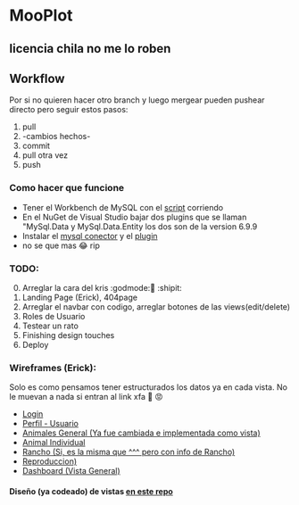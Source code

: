 # MooPlot
## licencia chila no me lo roben

## Workflow
Por si no quieren hacer otro branch y luego mergear pueden pushear directo pero seguir estos pasos:

1. pull
2. -cambios hechos-
3. commit
4. pull otra vez
5. push

### Como hacer que funcione
* Tener el Workbench de MySQL con el [script](https://drive.google.com/open?id=0Bw80-jlEhlkiMUpDb3NucEt0c2s) corriendo
* En el NuGet de Visual Studio bajar dos plugins que se llaman "MySql.Data y MySql.Data.Entity los dos son de la version 6.9.9
* Instalar el [mysql conector](http://cdn.mysql.com//Downloads/Connector-Net/mysql-connector-net-6.9.9.msi) y el [plugin](https://cdn.mysql.com/Downloads/MySQLInstaller/mysql-visualstudio-plugin-1.1.1.msi)
* no se que mas :joy: rip

### TODO:
0. Arreglar la cara del kris :godmode::mouse2: :shipit:
1. Landing Page (Erick), 404page
2. Arreglar el navbar con codigo, arreglar botones de las views(edit/delete)
3. Roles de Usuario
5. Testear un rato
6. Finishing design touches
7. Deploy

### Wireframes (Erick):
Solo es como pensamos tener estructurados los datos ya en cada vista. No le muevan a nada si entran al link xfa :punch: :rage:
* [Login](https://wireframe.cc/SyM9yP)
* [Perfil - Usuario](https://wireframe.cc/NJMcBf)
* [Animales General (Ya fue cambiada e implementada como vista)](https://wireframe.cc/2UdEvJ)
* [Animal Individual](https://wireframe.cc/xOKMp9)
* [Rancho (Si, es la misma que ^^^ pero con info de Rancho)](https://wireframe.cc/xOKMp9)
* [Reproduccion)](https://wireframe.cc/bU6Si1)
* [Dashboard (Vista General)](https://wireframe.cc/3NB5cO)

#### Diseño (ya codeado) de vistas [en este repo](https://github.com/Pmz94/MooPlot-views)
